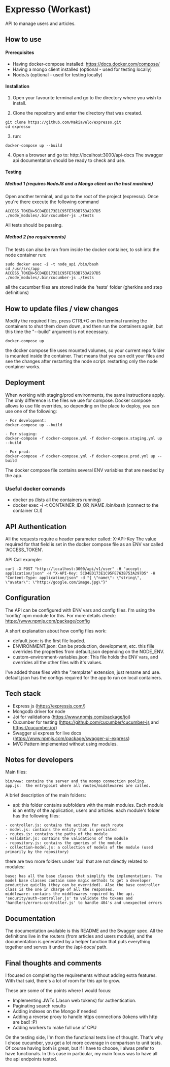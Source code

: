 # Expresso (Workast)
API to manage users and articles.

## How to use

#### Prerequisites
- Having docker-compose installed: https://docs.docker.com/compose/
- Having a mongo client installed (optional - used for testing locally)
- NodeJs (optional - used for testing locally)

#### Installation

1) Open your favourite terminal and go to the directory where you wish to install.

2) Clone the repository and enter the directory that was created.
```
git clone https://github.com/Makiavelo/expresso.git
cd expresso
```
3) run:
```
docker-compose up --build
```

4) Open a browser and go to: http://localhost:3000/api-docs
The swagger api documentation should be ready to check and use.

#### Testing

##### Method 1 (requires NodeJS and a Mongo client on the host machine)
Open another terminal, and go to the root of the project (expresso). Once you're there execute the following command
```
ACCESS_TOKEN=5CD4ED173E1C95FE763B753A297D5 ./node_modules/.bin/cucumber-js ./tests
```
All tests should be passing.

##### Method 2 (no requirements)
The tests can also be ran from inside the docker container, to ssh into the node container run:
```
sudo docker exec -i -t node_api /bin/bash
cd /usr/src/app
ACCESS_TOKEN=5CD4ED173E1C95FE763B753A297D5 ./node_modules/.bin/cucumber-js ./tests
```
all the cucumber files are stored inside the 'tests' folder (gherkins and step definitions)

## How to update files / view changes

Modify the required files, press CTRL+C on the terminal running the containers to shut them down down, and then run the containers again, but this time the "--build" argument is not necessary.
```
docker-compose up
```
the docker compose file uses mounted volumes, so your current repo folder is mounted inside the container. That means that you can edit your files and see the changes after restarting the node script.
restarting only the node container works.


## Deployment

When working with staging/prod environments, the same instructions apply. The only difference is the files we use for compose.
Docker compose allows to use file overrides, so depending on the place to deploy, you can use one of the following: 

    - For development: 
    docker-compose up --build
    
    - For staging: 
    docker-compose -f docker-compose.yml -f docker-compose.staging.yml up --build
    
    - For prod: 
    docker-compose -f docker-compose.yml -f docker-compose.prod.yml up --build
    
The docker compose file contains several ENV variables that are needed by the app.

### Useful docker comands

- docker ps (lists all the containers running)
- docker exec -i -t CONTAINER_ID_OR_NAME /bin/bash (connect to the container CLI)

## API Authentication
All the requests require a header parameter called:  X-API-Key
The value required for that field is set in the docker compose file as an ENV var called 'ACCESS_TOKEN'.

API Call example:
```
curl -X POST "http://localhost:3000/api/v1/user" -H "accept: application/json" -H "X-API-Key: 5CD4ED173E1C95FE763B753A297D5" -H "Content-Type: application/json" -d "{ \"name\": \"string\", \"avatar\": \"http://google.com/image.jpg\"}"
```

## Configuration
The API can be configured with ENV vars and config files. I'm using the 'config' npm module for this. For more details
check: https://www.npmjs.com/package/config
 
A short explanation about how config files work:

- default.json: is the first file loaded.
- ENVIRONMENT.json: Can be production, development, etc. this fille overrides the properties from default.json depending on the NODE_ENV.
- custom-environment-variables.json: This file holds the ENV vars, and overrides all the other files with it's values.

I've added those files with the ".template" extension, just rename and use. default.json has the configs required for the app to run on local containers.

## Tech stack

- Express js (https://expressjs.com/)
- Mongodb driver for node
- Joi for validations (https://www.npmjs.com/package/joi)
- Cucumber for testing (https://github.com/cucumber/cucumber-js and https://cucumber.io/)
- Swagger ui express for live docs (https://www.npmjs.com/package/swagger-ui-express)
- MVC Pattern implemented without using modules.

## Notes for developers
Main files:
```
bin/www: contains the server and the mongo connection pooling.
app.js:  the entrypoint where all routes/middlewares are called.
```
A brief description of the main folders:
- api: this folder contains subfolders with the main modules. Each module is an entity of the application, users and articles.
each module's folder has the following files:

```
- controller.js: contains the actions for each route
- model.js: contains the entity that is persisted
- routes.js: contains the paths of the module
- validator.js: contains the validations of the module
- repository.js: contains the queries of the module
- collection-model.js: a collection of models of the module (used primarily by the repository)
```

there are two more folders under 'api' that are not directly related to modules:
```
base: has all the base classes that simplify the implementations. The model base classes contain some magic methods to get a developer productive quiclky (they can be overrided). Also the base controller class is the one in charge of all the responses.
middleware: contains the middlewares required by the api. 'security/auth-controller.js' to validate the tokens and 'handlers/errors-controller.js' to handle 404's and unexpected errors
```
## Documentation
The documentation available is this README and the Swagger spec. All the definitions live in the routers (from articles and users module), and the documentation is generated
 by a helper function that puts everything together and serves it under the /api-docs/ path. 

## Final thoughts and comments
I focused on completing the requirements without adding extra features. 
With that said, there's a lot of room for this api to grow.

These are some of the points where I would focus:

- Implementing JWTs (Jason web tokens) for authentication.
- Paginating search results
- Adding indexes on the Mongo if needed
- Adding a reverse proxy to handle https connections (tokens with http are bad! :P)
- Adding workers to make full use of CPU 

On the testing side, I'm from the functional tests line of thought. That's why I chose cucumber, you get a lot more coverage
in comparison to unit tests. Of course having both is great, but if I have to choose, I alwas prefer to have functionals.
In this case in particular, my main focus was to have all the api endpoints tested.